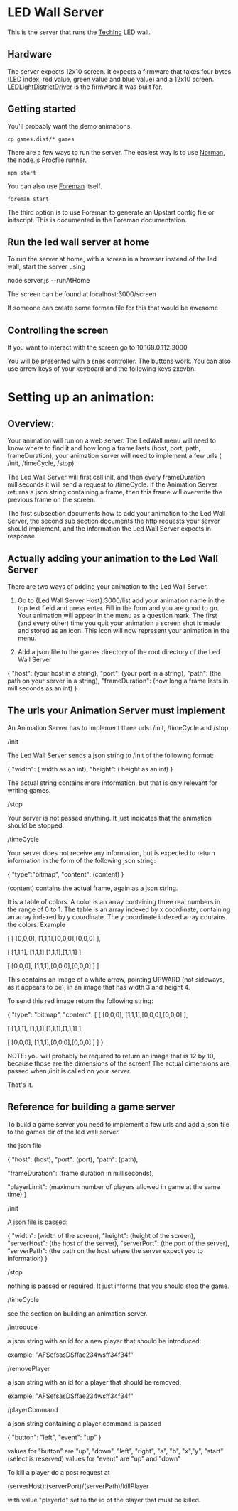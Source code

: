 LED Wall Server
===
This is the server that runs the [TechInc][] LED wall.

Hardware
---
The server expects 12x10 screen.
It expects a firmware that takes four bytes (LED index, red value, green value and blue value) and a 12x10 screen.
[LEDLightDistrictDriver][] is the firmware it was built for.

Getting started
---
You'll probably want the demo animations.

    cp games.dist/* games 

There are a few ways to run the server. The easiest way is to use [Norman][], the node.js Procfile runner.

    npm start

You can also use [Foreman][] itself.

    foreman start

The third option is to use Foreman to generate an Upstart config file or initscript. This is documented in the Foreman documentation.

[TechInc]: http://techinc.nl/
[Norman]: http://github.com/josh/norman
[Foreman]: http://ddollar.github.com/foreman/
[LEDLightDistrictDriver]: http://github.com/guidocalvano/LEDLightDistrictDriver

Run the led wall server at home
---

To run the server at home, with a screen in a browser instead of the led wall, start the server using 

node server.js --runAtHome

The screen can be found at localhost:3000/screen

If someone can create some forman file for this that would be awesome

Controlling the screen
---

If you want to interact with the screen go to 10.168.0.112:3000

You will be presented with a snes controller. The buttons work. You can also use arrow keys of your keyboard and the following keys zxcvbn.




Setting up an animation:
===
Overview:
---
Your animation will run on a web server. The LedWall menu will need to know where to find it and how long a frame lasts (host, port, path, frameDuration), your animation server will need to implement a few urls ( /init, /timeCycle, /stop).

The Led Wall Server will first call init, and then every frameDuration milliseconds it will send a request to /timeCycle. If the Animation Server returns a json string containing a frame, then this frame will overwrite the previous frame on the screen.

The first subsection documents how to add your animation to the Led Wall Server, the second sub section documents the http requests your server should implement, and the information the Led Wall Server expects in response.


Actually adding your animation to the Led Wall Server
---

There are two ways of adding your animation to the Led Wall Server.

1. Go to {Led Wall Server Host}:3000/list add your animation name in the top text field and press enter. Fill in the form and you are good to go. Your animation will appear in the menu as a question mark. The first (and every other) time you quit your animation a screen shot is made and stored as an icon. This icon will now represent your animation in the menu.

2. Add a json file to the games directory of the root directory of the Led Wall Server

{ "host": (your host in a string), "port": (your port in a string), "path": (the path on your server in a string), "frameDuration": (how long a frame lasts in milliseconds as an int) }



The urls your Animation Server must implement
---

An Animation Server has to implement three urls: /init, /timeCycle and /stop.

/init

The Led Wall Server sends a json string to /init of the following format:

{ "width": ( width as an int), "height": ( height as an int) } 

The actual string contains more information, but that is only relevant for writing games.

/stop

Your server is not passed anything. It just indicates that the animation should be stopped.

/timeCycle

Your server does not receive any information, but is expected to return information in the form of the following json string:

{ "type":"bitmap", "content": (content) }

(content) contains the actual frame, again as a json string.

It is a table of colors. A color is an array containing three real numbers in the range of 0 to 1. The table is an array indexed by x coordinate, containing an array indexed by y coordinate. The y coordinate indexed array contains the colors. Example

[ [ [0,0,0], [1,1,1],[0,0,0],[0,0,0] ],

  [ [1,1,1], [1,1,1],[1,1,1],[1,1,1] ],
  
  [ [0,0,0], [1,1,1],[0,0,0],[0,0,0] ] ]

This contains an image of a white arrow, pointing UPWARD (not sideways, as it appears to be), in an image that has width 3 and height 4. 

To send this red image return the following string:

{ "type": "bitmap",
  "content":
[ [ [0,0,0], [1,1,1],[0,0,0],[0,0,0] ],

  [ [1,1,1], [1,1,1],[1,1,1],[1,1,1] ],
  
  [ [0,0,0], [1,1,1],[0,0,0],[0,0,0] ] ] }

NOTE: you will probably be required to return an image that is 12 by 10, because those are the dimensions of the screen! The actual dimensions are passed when /init is called on your server.

That's it.


Reference for building a game server
---
To build a game server you need to implement a few urls and add a json file to the games dir of the led wall server.

the json file

{
"host": (host),
"port": (port),
"path": (path),

"frameDuration": (frame duration in milliseconds),

"playerLimit": (maximum number of players allowed in game at the same time)
}



/init 

A json file is passed:

{ 
"width":  (width of the screen),
"height": (height of the screen),
"serverHost": (the host of the server),
"serverPort": (the port of the server),
"serverPath": (the path on the host where the server expect you to information)
}

/stop

nothing is passed or required. It just informs that you should stop the game.

/timeCycle

see the section on building an animation server.


/introduce

a json string with an id for a new player that should be introduced:

example: "AFSefsasDSffae234wsff34f34f"

/removePlayer

a json string with an id for a  player that should be removed:

example: "AFSefsasDSffae234wsff34f34f"


/playerCommand

a json string containing a player command is passed

{ "button": "left",
  "event": "up" }
  
  values for "button" are "up", "down", "left", "right", "a", "b", "x","y", "start" (select is reserved)
  values for "event" are "up" and "down"
  
  
 To kill a player do a post request at 
 
 (serverHost):(serverPort)/(serverPath)/killPlayer

with value "playerId" set to the id of the player that must be killed.







